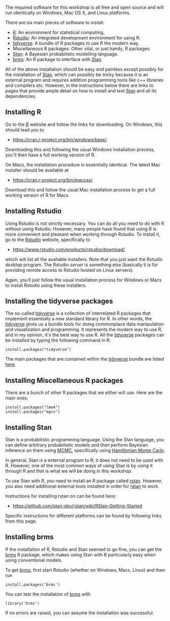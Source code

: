 The required software for this workshop is all free and open source
and will run identically on Windows, Mac OS X, and Linux platforms.

There are six main pieces of software to install:

-   [R](https://www.r-project.org/): An environment for statistical
    computing.
-   [Rstudio](https://www.rstudio.com/): An integrated development
    environment for using R.
-   [tidyverse](https://www.tidyverse.org/): A bundle of R packages to
    use R the modern way.
-   Miscellaneous R packages: Other vital, or just handy, R packages.
-   [Stan](http://mc-stan.org/): A Bayesian probabilistic modelling
    language.
-   [brms](https://github.com/paul-buerkner/brms): An R package to
    interface with [Stan](http://mc-stan.org/).

All of the above installation should be easy and painless except
possibly for the installation of [Stan](http://mc-stan.org/), which can
possibly be tricky because it is an external program and requires
addition programming tools like c++ libraries and compilers etc.
However, in the instructions below there are links to pages that provide
ample detail on how to install and test [Stan](http://mc-stan.org/) and
all its dependencies.

## Installing R

Go to the [R](https://www.r-project.org/) website and follow the links
for downloading. On Windows, this should lead you to

-   <https://cran.r-project.org/bin/windows/base/>.

Downloading this and following the usual Windows installation process,
you\'ll then have a full working version of R.

On Macs, the installation procedure is essentially identical. The latest
Mac installer should be available at

-   <https://cran.r-project.org/bin/macosx/>.

Download this and follow the usual Mac installation process to get a
full working version of R for Macs.

## Installing Rstudio

Using Rstudio is not strictly necessary. You can do all you need to do
with R without using Rstudio. However, many people have found that using
R is more convenient and pleasant when working through Rstudio. To
install it, go to the [Rstudio](https://www.rstudio.com/) website,
specifically to

-   <https://www.rstudio.com/products/rstudio/download/>

which will list all the available installers. Note that you just want
the Rstudio *desktop* program. The Rstudio *server* is something else
(basically it is for providing remote access to Rstudio hosted on Linux
servers).

Again, you\'ll just follow the usual installation process for Windows or
Macs to install Rstudio using these installers.

## Installing the tidyverse packages

The so-called [tidyverse](https://www.tidyverse.org/) is a collection of
interrelated R packages that implement essentially a new standard
library for R. In other words, the
[tidyverse](https://www.tidyverse.org/) gives us a bundle tools for
doing commonplace data manipulation and visualization and programming.
It represents the modern way to use R, and in my opinion, it\'s the best
way to use R. All the [tidyverse](https://www.tidyverse.org/) packages
can be installed by typing the following command in R:

``` {.R}
install.packages("tidyverse")
```

The main packages that are contained within the
[tidyverse](https://www.tidyverse.org/) bundle are listed
[here](https://www.tidyverse.org/packages/).

## Installing Miscellaneous R packages

There are a bunch of other R packages that we either will use. Here are the main ones:
``` {.R}
install.packages("lme4")
install.packages("mgcv")
```

## Installing Stan

Stan is a probabilistic programming language. Using the Stan language,
you can define arbitrary probabilistic models and then perform Bayesian
inference on them using
[MCMC](https://en.wikipedia.org/wiki/Markov_chain_Monte_Carlo),
specifically using [Hamiltonian Monte
Carlo](https://en.wikipedia.org/wiki/Hamiltonian_Monte_Carlo).

In general, Stan is a external program to R; it does not need to be used
with R. However, one of the most common ways of using Stan is by using
it through R and that is what we will be doing in this workshop.

To use Stan with R, you need to install an R package called
[rstan](http://mc-stan.org/users/interfaces/rstan). However, you also
need additional external tools installed in order for
[rstan](http://mc-stan.org/users/interfaces/rstan) to work.

Instructions for installing rstan on can be found here:

- <https://github.com/stan-dev/rstan/wiki/RStan-Getting-Started>

Specific instructions for different platforms can be found by following links from this page.

## Installing brms

If the installation of R, Rstudio and Stan seemed to go fine, you can
get the [brms](https://github.com/paul-buerkner/brms) R package, which
makes using Stan with R particularly easy when using conventional
models.

To get [brms](https://github.com/paul-buerkner/brms), first start
Rstudio (whether on Windows, Macs, Linux) and then run

``` {.R}
install.packages('brms')
```

You can test the installation of
[brms](https://github.com/paul-buerkner/brms) with

``` {.R}
library('brms')
```

If no errors are raised, you can assume the installation was successful.

